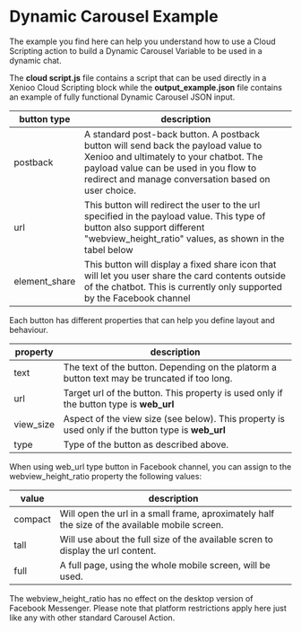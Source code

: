# Dynamic Carousel Example
The example you find here can help you understand how to use a Cloud Scripting action to build a Dynamic Carousel Variable to be used in a dynamic chat.

The **cloud script.js** file contains a script that can be used directly in a Xenioo Cloud Scripting block while the **output_example.json** file contains an example of fully functional Dynamic Carousel JSON input.

|button type|description|
|-|-|
|postback|A standard post-back button. A postback button will send back the payload value to Xenioo and ultimately to your chatbot. The payload value can be used in you flow to redirect and manage conversation based on user choice.|
|url|This button will redirect the user to the url specified in the payload value. This type of button also support different "webview_height_ratio" values, as shown in the tabel below|
|element_share|This button will display a fixed share icon that will let you user share the card contents outside of the chatbot. This is currently only supported by the Facebook channel|

Each button has different properties that can help you define layout and behaviour.

|property|description|
|-|-|
|text|The text of the button. Depending on the platorm a button text may be truncated if too long.|
|url|Target url of the button. This property is used only if the button type is **web_url**|
|view_size|Aspect of the view size (see below). This property is used only if the button type is **web_url**|
|type|Type of the button as described above.|

When using web_url type button in Facebook channel, you can assign to the webview_height_ratio property the following values:

|value|description
|-|-|
|compact|Will open the url in a small frame, aproximately half the size of the available mobile screen.|
|tall|Will use about the full size of the available scren to display the url content.|
|full|A full page, using the whole mobile screen, will be used.|

The webview_height_ratio has no effect on the desktop version of Facebook Messenger.
Please note that platform restrictions apply here just like any with other standard Carousel Action.
